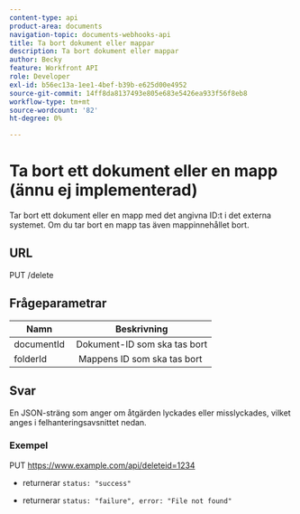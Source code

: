 ```yaml
---
content-type: api
product-area: documents
navigation-topic: documents-webhooks-api
title: Ta bort dokument eller mappar
description: Ta bort dokument eller mappar
author: Becky
feature: Workfront API
role: Developer
exl-id: b56ec13a-1ee1-4bef-b39b-e625d00e4952
source-git-commit: 14ff8da8137493e805e683e5426ea933f56f8eb8
workflow-type: tm+mt
source-wordcount: '82'
ht-degree: 0%

---
```



# Ta bort ett dokument eller en mapp (ännu ej implementerad)

Tar bort ett dokument eller en mapp med det angivna ID:t i det externa systemet. Om du tar bort en mapp tas även mappinnehållet bort.

## URL

PUT /delete

## Frågeparametrar

| Namn  | Beskrivning |
|---|---|
| documentId  | Dokument-ID som ska tas bort |
| folderId  |  Mappens ID som ska tas bort |



## Svar

En JSON-sträng som anger om åtgärden lyckades eller misslyckades, vilket anges i felhanteringsavsnittet nedan.

### Exempel

PUT https://www.example.com/api/deleteid=1234
* returnerar `status: "success"`

* returnerar `status: "failure", error: "File not found"`

